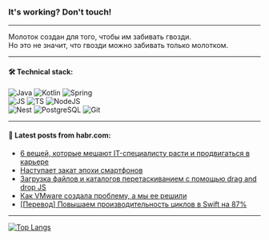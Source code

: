 ### It's working? Don't touch!

---
Молоток создан для того, чтобы им забивать гвозди. <br>
Но это не значит, что гвозди можно забивать только молотком.

---

#### 🛠️ Technical stack:

![Java](https://img.shields.io/badge/Java-informational?logo=Oracle&style=flat&logoColor=white&color=FF4500)
![Kotlin](https://img.shields.io/badge/Kotlin-informational?logo=Kotlin&style=flat&logoColor=white&color=774D97)
![Spring](https://img.shields.io/badge/SpringBoot-informational?logo=SpringBoot&style=flat&logoColor=white&color=6DB33F) <br>
![JS](https://img.shields.io/badge/JS-informational?logo=javaScript&style=flat&logoColor=black&color=F7Df1E)
![TS](https://img.shields.io/badge/TypeScript-informational?logo=typeScript&style=flat&logoColor=black&color=0667A8)
![NodeJS](https://img.shields.io/badge/NodeJS-informational?logo=node.js&style=flat&logoColor=white&color=70A760) <br>
![Nest](https://img.shields.io/badge/NestJS-informational?logo=NestJS&style=flat&logoColor=white&color=E0234E)
![PostgreSQL](https://img.shields.io/badge/PostgreSQL-informational?logo=PostgreSQL&style=flat&logoColor=white&color=DAA520)
![Git](https://img.shields.io/badge/Git-informational?logo=git&style=flat&logoColor=white&color=778899)

___

#### 💬 Latest posts from habr.com:

<!-- BLOG-POST-LIST:START -->
- [6 вещей, которые мешают IT-специалисту расти и продвигаться в карьере](https://habr.com/ru/articles/752302/?utm_source=habrahabr&utm_medium=rss&utm_campaign=752302)
- [Наступает закат эпохи смартфонов](https://habr.com/ru/companies/getmatch/articles/752288/?utm_source=habrahabr&utm_medium=rss&utm_campaign=752288)
- [Загрузка файлов и каталогов перетаскиванием с помощью drag and drop JS](https://habr.com/ru/articles/752268/?utm_source=habrahabr&utm_medium=rss&utm_campaign=752268)
- [Как VMware создала проблему, а мы ее решили](https://habr.com/ru/companies/jetinfosystems/articles/752234/?utm_source=habrahabr&utm_medium=rss&utm_campaign=752234)
- [[Перевод] Повышаем производительность циклов в Swift на 87%](https://habr.com/ru/companies/otus/articles/752222/?utm_source=habrahabr&utm_medium=rss&utm_campaign=752222)
<!-- BLOG-POST-LIST:END -->

---
[![Top Langs](https://github-readme-stats-git-master-advtsetting-gmailcom.vercel.app/api/top-langs/?username=zloylis&langs_count=10&hide_title=false&title_color=e6edf3&size_weight=0.5&count_weight=0.5&layout=compact&hide_border=true&theme=dracula)](https://github.com/zloylis)

<!-- ![GitHub stats](https://github-readme-stats-git-master-advtsetting-gmailcom.vercel.app/api?username=zloylis&show_icons=true&hide_border=true&theme=dracula&hide_title=true&include_all_commits=true&count_private=true&hide=contribs&hide_rank=true) -->
